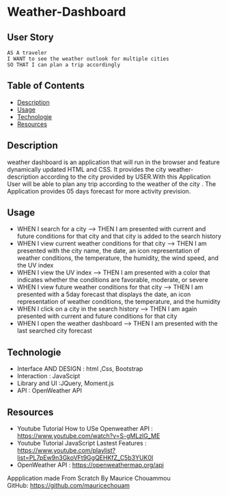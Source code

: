 # Weather-Dashboard

## User Story
```
AS A traveler
I WANT to see the weather outlook for multiple cities
SO THAT I can plan a trip accordingly
```
## Table of Contents

- [Description](#description)
- [Usage](#usage)
- [Technologie](#technologie)
- [Resources](#resources)

## Description
weather dashboard is an application that will run in the browser and feature dynamically updated HTML and CSS.
It provides the city  weather- description  according to the city provided by USER.With this Application User will be able to plan 
any trip according to the weather of the city . The Application provides 05 days forecast for more activity prevision.

## Usage
- WHEN I search for a city
--> THEN I am presented with current and future conditions for that city and that city is added to the search history
- WHEN I view current weather conditions for that city
--> THEN I am presented with the city name, the date, an icon representation of weather conditions, the temperature, the humidity, the wind speed, and the UV index
- WHEN I view the UV index
--> THEN I am presented with a color that indicates whether the conditions are favorable, moderate, or severe
- WHEN I view future weather conditions for that city
--> THEN I am presented with a 5day forecast that displays the date, an icon representation of weather conditions, the temperature, and the humidity
- WHEN I click on a city in the search history
--> THEN I am again presented with current and future conditions for that city
- WHEN I open the weather dashboard
--> THEN I am presented with the last searched city forecast

## Technologie
- Interface AND DESIGN : html ,Css, Bootstrap
- Interaction : JavaScipt
- Library and UI :JQuery, Moment.js
- API : OpenWeather API

## Resources
- Youtube Tutorial  How to USe Openweather API : https://www.youtube.com/watch?v=S-gMLzlG_ME
- Youtube Tutorial JavaScript Lastest Features : https://www.youtube.com/playlist?list=PL7pEw9n3GkoVFt9GgQEHKfZ_C5b3YUK0I
- OpenWeather API : https://openweathermap.org/api




Appplication made From Scratch By Maurice Chouammou  
 GitHub: https://github.com/mauricechouam

